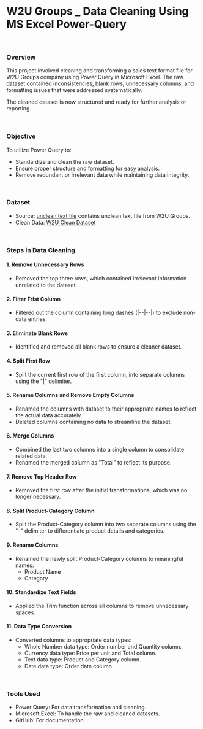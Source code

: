 # W2U Groups _ Data Cleaning Using MS Excel Power-Query

<br>

### Overview
This project involved cleaning and transforming a sales text format file for W2U Groups company using Power Query in Microsoft Excel. The raw dataset contained inconsistencies, blank rows, unnecessary columns, and formatting issues that were addressed systematically.

The cleaned dataset is now structured and ready for further analysis or reporting.

<BR>

### Objective
To utilize Power Query to:

- Standardize and clean the raw dataset.
- Ensure proper structure and formatting for easy analysis.
- Remove redundant or irrelevant data while maintaining data integrity.

<br>
  
### Dataset
- Source: [unclean text file](https://drive.google.com/file/d/1OvxqjlIN0tCLduibVk2YEs5vnPAGAQPc/view?usp=sharing) contains unclean text file from W2U Groups.
- Clean Data: [W2U Clean Dataset](https://docs.google.com/spreadsheets/d/15sPaC9LjVSF1BoKvpwemtXbiqDOKsnPm/edit?usp=sharing&ouid=100554781607807743501&rtpof=true&sd=true)

<BR>

### Steps in Data Cleaning
#### 1. Remove Unnecessary Rows
- Removed the top three rows, which contained irrelevant information unrelated to the dataset.
#### 2. Filter Frist Column
- Filtered out the column containing long dashes (|--|--|) to exclude non-data entries.
#### 3. Eliminate Blank Rows
- Identified and removed all blank rows to ensure a cleaner dataset.
#### 4. Split First Row
- Split the current first row of the first column, into separate columns using the "|" delimiter.
#### 5. Rename Columns and Remove Empty Columns
- Renamed the columns with dataset to their appropriate names to reflect the actual data accurately.
- Deleted columns containing no data to streamline the dataset.
#### 6. Merge Columns
- Combined the last two columns into a single column to consolidate related data.
- Renamed the merged column as "Total" to reflect its purpose.
#### 7. Remove Top Header Row
- Removed the first row after the initial transformations, which was no longer necessary.
#### 8. Split Product-Category Column
- Split the Product-Category column into two separate columns using the "-" delimiter to differentiate product details and categories.
#### 9. Rename Columns
- Renamed the newly split Product-Category columns to meaningful names:
  - Product Name
  - Category
#### 10. Standardize Text Fields
- Applied the Trim function across all columns to remove unnecessary spaces.
#### 11. Data Type Conversion
- Converted columns to appropriate data types:
  - Whole Number data type: Order number and Quantity column.
  - Currency data type: Price per unit and Total column.
  - Text data type: Product and Category column.
  - Date data type: Order date column.

<br>

### Tools Used
- Power Query: For data transformation and cleaning.
- Microsoft Excel: To handle the raw and cleaned datasets.
- GitHub: For documentation

<br>

